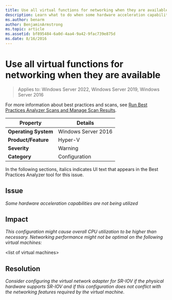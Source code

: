 ```yaml
---
title: Use all virtual functions for networking when they are available
description: Learn what to do when some hardware acceleration capabilities are not being utilized.
ms.author: benarm
author: BenjaminArmstrong
ms.topic: article
ms.assetid: bf895484-6a0d-4aa4-9a42-9fac739e875d
ms.date: 8/16/2016
---
```

# Use all virtual functions for networking when they are available

>Applies to: Windows Server 2022, Windows Server 2019, Windows Server 2016

For more information about best practices and scans, see [Run Best Practices Analyzer Scans and Manage Scan Results](/previous-versions/windows/it-pro/windows-server-2012-R2-and-2012/hh831400(v=ws.11)).

|Property|Details|
|-|-|
|**Operating System**|Windows Server 2016|
|**Product/Feature**|Hyper-V|
|**Severity**|Warning|
|**Category**|Configuration|

In the following sections, italics indicates UI text that appears in the Best Practices Analyzer tool for this issue.

## Issue
*Some hardware acceleration capabilities are not being utilized*

## Impact
*This configuration might cause overall CPU utilization to be higher than necessary. Networking performance might not be optimal on the following virtual machines:*

\<list of virtual machines>

## Resolution
*Consider configuring the virtual network adapter for SR-IOV if the physical hardware supports SR-IOV and if this configuration does not conflict with the networking features required by the virtual machine.*
